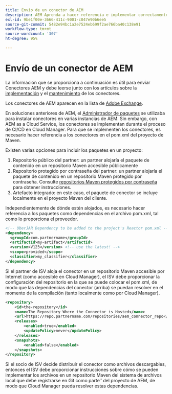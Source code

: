 ```yaml
---
title: Envío de un conector de AEM
description: AEM Aprenda a hacer referencia e implementar correctamente los conectores en el as a Cloud Service de la.
exl-id: 9be1f00e-3666-411c-9001-c047e90b6ee5
source-git-commit: 5482e94bc1a2e7524eb699f2ae766ba40c138e91
workflow-type: tm+mt
source-wordcount: '307'
ht-degree: 95%

---
```


Envío de un conector de AEM
===========================

La información que se proporciona a continuación es útil para enviar Conectores AEM y debe leerse junto con los artículos sobre la [implementación](implement.md) y el [mantenimiento](maintain.md) de los conectores.

Los conectores de AEM aparecen en la lista de [Adobe Exchange](https://partners.adobe.com/exchangeprogram/experiencecloud).

En soluciones anteriores de AEM, el [Administrador de paquetes](/help/implementing/developing/tools/package-manager.md) se utilizaba para instalar conectores en varias instancias de AEM. Sin embargo, con AEM as a Cloud Service, los conectores se implementan durante el proceso de CI/CD en Cloud Manager. Para que se implementen los conectores, es necesario hacer referencia a los conectores en el pom.xml del proyecto de Maven.

Existen varias opciones para incluir los paquetes en un proyecto:

1. Repositorio público del partner: un partner alojaría el paquete de contenido en un repositorio Maven accesible públicamente
1. Repositorio protegido por contraseña del partner: un partner alojaría el paquete de contenido en un repositorio Maven protegido por contraseña. Consulte [repositorios Maven protegidos por contraseña](https://experienceleague.adobe.com/docs/experience-manager-cloud-service/implementing/using-cloud-manager/create-application-project/setting-up-project.html?lang=es#password-protected-maven-repositories) para obtener instrucciones.
1. Artefacto integrado: en este caso, el paquete de conector se incluye localmente en el proyecto Maven del cliente.

Independientemente de dónde estén alojados, es necesario hacer referencia a los paquetes como dependencias en el archivo pom.xml, tal como lo proporciona el proveedor.

```xml
<!-- UberJAR Dependency to be added to the project's Reactor pom.xml -->
<dependency>
  <groupId>com.partnername</groupId>
  <artifactId>my-artifact</artifactId>
  <version>V123</version> <!-- use the latest! -->
  <scope>provided</scope>
  <classifier>my_classifier</classifier>
</dependency>
```

Si el partner de ISV aloja el conector en un repositorio Maven accesible por Internet (como accesible en Cloud Manager), el ISV debe proporcionar la configuración del repositorio en la que se puede colocar el pom.xml, de modo que las dependencias del conector (arriba) se puedan resolver en el momento de la compilación (tanto localmente como por Cloud Manager).

```xml
<repository>
    <id>the-repository</id>
    <name>The Repository Where the Connector is Hosted</name>
    <url>https://repo.partnername.com/repositories/aem_connector_repo</url>
    <releases>
        <enabled>true</enabled>
        <updatePolicy>never</updatePolicy>
    </releases>
    <snapshots>
        <enabled>false</enabled>
    </snapshots>
</repository>
```

Si el socio de ISV decide distribuir el conector como archivos descargables, entonces el ISV debe proporcionar instrucciones sobre cómo se pueden implementar los archivos en un repositorio Maven del sistema de archivos local que debe registrarse en Git como parte‘’ del proyecto de AEM, de modo que Cloud Manager pueda resolver estas dependencias.
